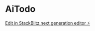 # AiTodo

[Edit in StackBlitz next generation editor ⚡️](https://stackblitz.com/~/github.com/prernasaxena3/AiTodo)